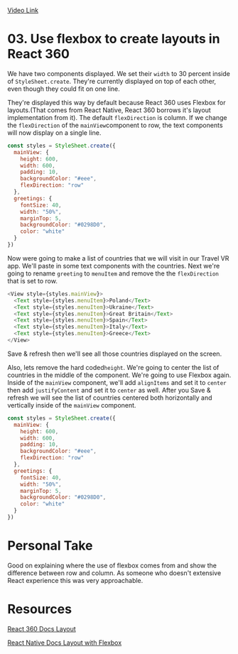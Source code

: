 [Video Link](https://egghead.io/lessons/react-use-flexbox-to-create-layouts-in-react-360)

# 03. Use flexbox to create layouts in React 360

We have two components displayed. We set their ```width``` to 30 percent inside of ```StyleSheet.create```. They're currently displayed on top of each other, even though they could fit on one line.

They're displayed this way by default because React 360 uses Flexbox for layouts.(That comes from React Native, React 360 borrows it's layout implementation from it). The default ```flexDirection``` is column. If we change the ```flexDirection``` of the ```mainView```component to row, the text components will now display on a single line. 

```javascript
const styles = StyleSheet.create({
  mainView: {
    height: 600,
    width: 600,
    padding: 10,
    backgroundColor: "#eee",
    flexDirection: "row"
  },
  greetings: {
    fontSize: 40,
    width: "50%",
    marginTop: 5,
    backgroundColor: "#0298D0",
    color: "white"
  }
})
```
Now were going to make a list of countries that we will visit in our Travel VR app. We'll paste in some text components with the countries. Next we're going to rename  ```greeting``` to ```menuItem``` and remove the the ```flexDirection``` that is set to row.

```javascript
<View style={styles.mainView}>
  <Text style={styles.menuItem}>Poland</Text>
  <Text style={styles.menuItem}>Ukraine</Text>
  <Text style={styles.menuItem}>Great Britain</Text>
  <Text style={styles.menuItem}>Spain</Text>
  <Text style={styles.menuItem}>Italy</Text>
  <Text style={styles.menuItem}>Greece</Text>
</View>
```

Save & refresh then we'll see all those countries displayed on the screen.

Also, lets remove the hard coded```height```. We're going to center the list of countries in the middle of the component. We're going to use Flexbox again. Inside of the ```mainView``` component, we'll add ```alignItems``` and set it to ```center``` then add ```justifyContent``` and set it to ```center``` as well. After you Save & refresh we will see the list of countries centered both horizontally and vertically inside of the ```mainView``` component.

```javascript
const styles = StyleSheet.create({
  mainView: {
    height: 600,
    width: 600,
    padding: 10,
    backgroundColor: "#eee",
    flexDirection: "row"
  },
  greetings: {
    fontSize: 40,
    width: "50%",
    marginTop: 5,
    backgroundColor: "#0298D0",
    color: "white"
  }
})
```


# Personal Take
Good on explaining where the use of flexbox comes from and show the difference between row and column. As someone who doesn't extensive React experience this was very approachable.









# Resources

[React 360 Docs Layout](https://facebook.github.io/react-360/docs/layout.html)


[React Native Docs Layout with Flexbox](http://facebook.github.io/react-native/docs/flexbox)

